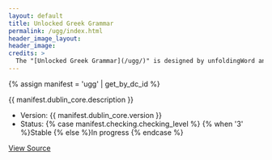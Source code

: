 ```yaml
---
layout: default
title: Unlocked Greek Grammar
permalink: /ugg/index.html
header_image_layout:
header_image:
credits: >
  The "[Unlocked Greek Grammar](/ugg/)" is designed by unfoldingWord and developed by the [Door43 World Missions Community](https://door43.org/). It is made available under a [Creative Commons Attribution-ShareAlike 4.0 International](https://creativecommons.org/licenses/by-sa/4.0/) license.
---
```


{% assign manifest = 'ugg' | get_by_dc_id %}
<p>{{ manifest.dublin_core.description }}</p>

<ul>
 <li>Version: {{ manifest.dublin_core.version }}</li>
 <li>Status: {% case manifest.checking.checking_level %}
{% when '3' %}Stable {% else %}In progress
{% endcase %}</li>
</ul>

<div class="text-center">
 <p>
  <a class="btn btn-dark btn-sm" href="{{ manifest.dublin_core.url }}" title="UGG Version {{ manifest.dublin_core.version }} Source">
   <i class="fa fa-archive"></i> View Source
  </a>
 </p>
</div>

